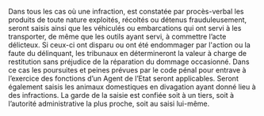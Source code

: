 Dans tous les cas où une infraction, est constatée par procès-verbal les produits de toute nature exploités, récoltés ou détenus frauduleusement, seront saisis ainsi que les véhiculés ou embarcations qui ont servi à les transporter, de même que les outils ayant servi, à commettre l’acte délicteux.
Si ceux-ci ont disparu ou ont été endommager par l'action ou la faute du délinquant, les tribunaux en détermineront la valeur à charge de restitution sans préjudice de la réparation du dommage occasionné.
Dans ce cas les poursuites et peines prévues par le code pénal pour entrave à l’exercice des fonctions d’un Agent de l’Etat seront applicables.
Seront également saisis les animaux domestiques en divagation ayant donné lieu à des infractions.
La garde de la saisie est confiée soit à un tiers, soit à l’autorité administrative la plus proche, soit au saisi lui-même.
